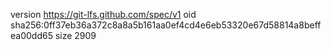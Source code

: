 version https://git-lfs.github.com/spec/v1
oid sha256:0ff37eb36a372c8a8a5b161aa0ef4cd4e6eb53320e67d58814a8beffea00dd65
size 2909
